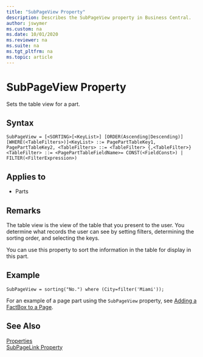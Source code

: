 ```yaml
---
title: "SubPageView Property"
description: Describes the SubPageView property in Business Central.
author: jswymer
ms.custom: na
ms.date: 10/01/2020
ms.reviewer: na
ms.suite: na
ms.tgt_pltfrm: na
ms.topic: article
---
```


# SubPageView Property

Sets the table view for a part.  

## Syntax
```
SubPageView = [<SORTING>[<KeyList>] [ORDER(Ascending|Descending)] [WHERE(<TableFilters>)]<KeyList> ::= PagePartTableKey1, PagePartTableKey2, <TableFilters> ::= <TableFilter> {,<TableFilter>}<TableFilter> ::= <PagePartTableFieldName>= CONST(<FieldConst>) | FILTER(<FilterExpression>)
```

## Applies to  
  
- Parts
  
## Remarks  

The table view is the view of the table that you present to the user. You determine what records the user can see by setting filters, determining the sorting order, and selecting the keys.  
  
You can use this property to sort the information in the table for display in this part.


## Example

```AL
SubPageView = sorting("No.") where (City=filter('Miami'));
```

For an example of a page part using the `SubPageView` property, see [Adding a FactBox to a Page](../devenv-adding-a-factbox-to-page.md).

## See Also 
 
[Properties](devenv-properties.md)  
[SubPageLink Property](devenv-subpagelink-property.md)  
 
